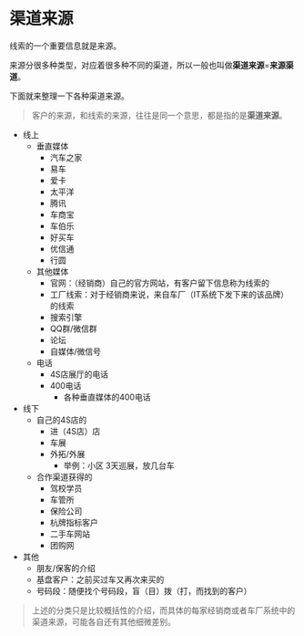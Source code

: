 # 渠道来源

线索的一个重要信息就是来源。

来源分很多种类型，对应着很多种不同的渠道，所以一般也叫做**渠道来源**=**来源渠道**。

下面就来整理一下各种渠道来源。

> 客户的来源，和线索的来源，往往是同一个意思，都是指的是**渠道来源**。

* 线上
  * 垂直媒体
    * 汽车之家
    * 易车
    * 爱卡
    * 太平洋
    * 腾讯
    * 车商宝
    * 车伯乐
    * 好买车
    * 优信通
    * 行圆
  * 其他媒体
    * 官网：（经销商）自己的官方网站，有客户留下信息称为线索的
    * 工厂线索：对于经销商来说，来自车厂（IT系统下发下来的该品牌）的线索
    * 搜索引擎
    * QQ群/微信群
    * 论坛
    * 自媒体/微信号
  * 电话
    * 4S店展厅的电话
    * 400电话
      * 各种垂直媒体的400电话
* 线下
  * 自己的4S店的
    * 进（4S店）店
    * 车展
    * 外拓/外展
      * 举例：小区 3天巡展，放几台车
  * 合作渠道获得的
    * 驾校学员
    * 车管所
    * 保险公司
    * 杭牌指标客户
    * 二手车网站
    * 团购网
* 其他
  * 朋友/保客的介绍
  * 基盘客户：之前买过车又再次来买的
  * 号码段：随便找个号码段，盲（目）拨（打，而找到的客户）

> 上述的分类只是比较概括性的介绍，而具体的每家经销商或者车厂系统中的渠道来源，可能各自还有其他细微差别。
